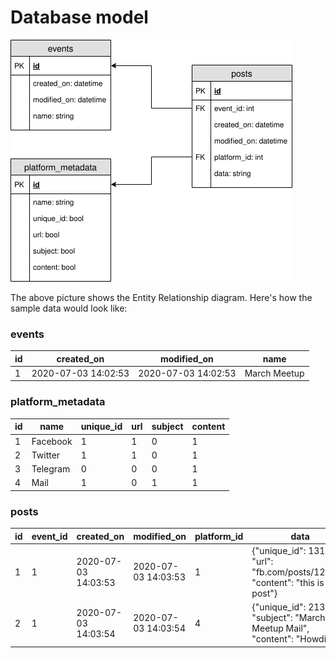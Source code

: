 # Database model

![database model](./model.png)

The above picture shows the Entity Relationship diagram. Here's how the sample data would look like:

### events
|id|created_on|modified_on|name|
|--|--|--|--|
|1|2020-07-03 14:02:53|2020-07-03 14:02:53|March Meetup|

### platform_metadata
|id|name|unique_id|url|subject|content|
|--|--|--|--|--|--|
|1|Facebook|1|1|0|1|
|2|Twitter|1|1|0|1|
|3|Telegram|0|0|0|1|
|4|Mail|1|0|1|1|

### posts
|id|event_id|created_on|modified_on|platform_id|data|
|--|--|--|--|--|--|
|1|1|2020-07-03 14:03:53|2020-07-03 14:03:53|1|{"unique_id": 1313, "url": "fb.com/posts/12312", "content": "this is a post"}|
|2|1|2020-07-03 14:03:54|2020-07-03 14:03:54|4|{"unique_id": 213213, "subject": "March Meetup Mail", "content": "Howdie!"}|
